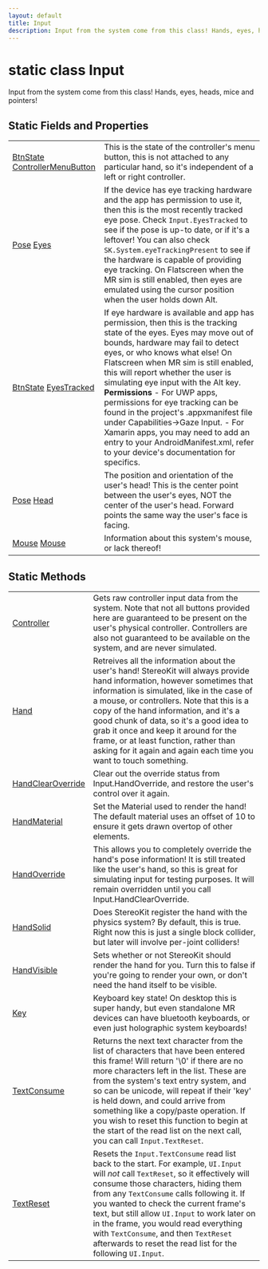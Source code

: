 ```yaml
---
layout: default
title: Input
description: Input from the system come from this class! Hands, eyes, heads, mice and pointers!
---
```

# static class Input

Input from the system come from this class! Hands, eyes,
heads, mice and pointers!




## Static Fields and Properties

|  |  |
|--|--|
|[BtnState]({{site.url}}/Pages/Reference/BtnState.html) [ControllerMenuButton]({{site.url}}/Pages/Reference/Input/ControllerMenuButton.html)|This is the state of the controller's menu button, this is not attached to any particular hand, so it's independent of a left or right controller.|
|[Pose]({{site.url}}/Pages/Reference/Pose.html) [Eyes]({{site.url}}/Pages/Reference/Input/Eyes.html)|If the device has eye tracking hardware and the app has permission to use it, then this is the most recently tracked eye pose. Check `Input.EyesTracked` to see if the pose is up-to date, or if it's a leftover!  You can also check `SK.System.eyeTrackingPresent` to see if the hardware is capable of providing eye tracking.  On Flatscreen when the MR sim is still enabled, then eyes are emulated using the cursor position when the user holds down Alt.|
|[BtnState]({{site.url}}/Pages/Reference/BtnState.html) [EyesTracked]({{site.url}}/Pages/Reference/Input/EyesTracked.html)|If eye hardware is available and app has permission, then this is the tracking state of the eyes. Eyes may move out of bounds, hardware may fail to detect eyes, or who knows what else!  On Flatscreen when MR sim is still enabled, this will report whether the user is simulating eye input with the Alt key.  **Permissions** - For UWP apps, permissions for eye tracking can be found in the project's .appxmanifest file under Capabilities->Gaze Input. - For Xamarin apps, you may need to add an entry to your AndroidManifest.xml, refer to your device's documentation for specifics.|
|[Pose]({{site.url}}/Pages/Reference/Pose.html) [Head]({{site.url}}/Pages/Reference/Input/Head.html)|The position and orientation of the user's head! This is the center point between the user's eyes, NOT the center of the user's head. Forward points the same way the user's face is facing.|
|[Mouse]({{site.url}}/Pages/Reference/Mouse.html) [Mouse]({{site.url}}/Pages/Reference/Input/Mouse.html)|Information about this system's mouse, or lack thereof!|


## Static Methods

|  |  |
|--|--|
|[Controller]({{site.url}}/Pages/Reference/Input/Controller.html)|Gets raw controller input data from the system. Note that not all buttons provided here are guaranteed to be present on the user's physical controller. Controllers are also not guaranteed to be available on the system, and are never simulated.|
|[Hand]({{site.url}}/Pages/Reference/Input/Hand.html)|Retreives all the information about the user's hand! StereoKit will always provide hand information, however sometimes that information is simulated, like in the case of a mouse, or controllers.  Note that this is a copy of the hand information, and it's a good chunk of data, so it's a good idea to grab it once and keep it around for the frame, or at least function, rather than asking for it again and again each time you want to touch something.|
|[HandClearOverride]({{site.url}}/Pages/Reference/Input/HandClearOverride.html)|Clear out the override status from Input.HandOverride, and restore the user's control over it again.|
|[HandMaterial]({{site.url}}/Pages/Reference/Input/HandMaterial.html)|Set the Material used to render the hand! The default material uses an offset of 10 to ensure it gets drawn overtop of other elements.|
|[HandOverride]({{site.url}}/Pages/Reference/Input/HandOverride.html)|This allows you to completely override the hand's pose information! It is still treated like the user's hand, so this is great for simulating input for testing purposes. It will remain overridden until you call Input.HandClearOverride.|
|[HandSolid]({{site.url}}/Pages/Reference/Input/HandSolid.html)|Does StereoKit register the hand with the physics system? By default, this is true. Right now this is just a single block collider, but later will involve per-joint colliders!|
|[HandVisible]({{site.url}}/Pages/Reference/Input/HandVisible.html)|Sets whether or not StereoKit should render the hand for you. Turn this to false if you're going to render your own, or don't need the hand itself to be visible.|
|[Key]({{site.url}}/Pages/Reference/Input/Key.html)|Keyboard key state! On desktop this is super handy, but even standalone MR devices can have bluetooth keyboards, or even just holographic system keyboards!|
|[TextConsume]({{site.url}}/Pages/Reference/Input/TextConsume.html)|Returns the next text character from the list of characters that have been entered this frame! Will return '\0' if there are no more characters left in the list. These are from the system's text entry system, and so can be unicode, will repeat if their 'key' is held down, and could arrive from something like a copy/paste operation.  If you wish to reset this function to begin at the start of the read list on the next call, you can call `Input.TextReset`.|
|[TextReset]({{site.url}}/Pages/Reference/Input/TextReset.html)|Resets the `Input.TextConsume` read list back to the start. For example, `UI.Input` will _not_ call `TextReset`, so it effectively will consume those characters, hiding them from any `TextConsume` calls following it. If you wanted to check the current frame's text, but still allow `UI.Input` to work later on in the frame, you would read everything with `TextConsume`, and then `TextReset` afterwards to reset the read list for the following `UI.Input`.|

